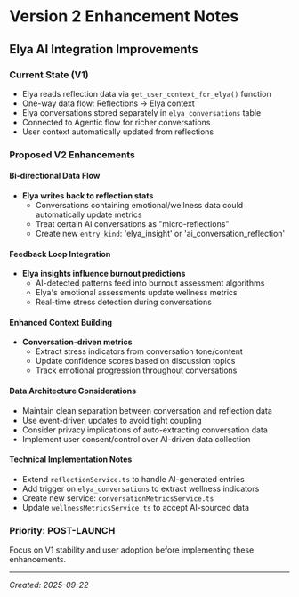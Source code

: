 # Version 2 Enhancement Notes

## Elya AI Integration Improvements

### Current State (V1)

- Elya reads reflection data via `get_user_context_for_elya()` function
- One-way data flow: Reflections → Elya context
- Elya conversations stored separately in `elya_conversations` table
- Connected to Agentic flow for richer conversations
- User context automatically updated from reflections

### Proposed V2 Enhancements

#### Bi-directional Data Flow

- **Elya writes back to reflection stats**
  - Conversations containing emotional/wellness data could automatically update metrics
  - Treat certain AI conversations as "micro-reflections"
  - Create new `entry_kind`: 'elya_insight' or 'ai_conversation_reflection'

#### Feedback Loop Integration

- **Elya insights influence burnout predictions**
  - AI-detected patterns feed into burnout assessment algorithms
  - Elya's emotional assessments update wellness metrics
  - Real-time stress detection during conversations

#### Enhanced Context Building

- **Conversation-driven metrics**
  - Extract stress indicators from conversation tone/content
  - Update confidence scores based on discussion topics
  - Track emotional progression throughout conversations

#### Data Architecture Considerations

- Maintain clean separation between conversation and reflection data
- Use event-driven updates to avoid tight coupling
- Consider privacy implications of auto-extracting conversation data
- Implement user consent/control over AI-driven data collection

#### Technical Implementation Notes

- Extend `reflectionService.ts` to handle AI-generated entries
- Add trigger on `elya_conversations` to extract wellness indicators
- Create new service: `conversationMetricsService.ts`
- Update `wellnessMetricsService.ts` to accept AI-sourced data

### Priority: POST-LAUNCH

Focus on V1 stability and user adoption before implementing these enhancements.

---

_Created: 2025-09-22_
